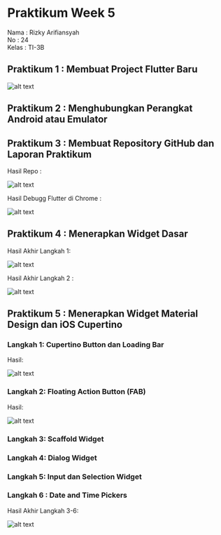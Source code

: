 # Praktikum Week 5

Nama : Rizky Arifiansyah<br>
No : 24<br>
Kelas : TI-3B

## Praktikum 1 : Membuat Project Flutter Baru

![alt text](image/image.png)

## Praktikum 2 : Menghubungkan Perangkat Android atau Emulator

## Praktikum 3 : Membuat Repository GitHub dan Laporan Praktikum

Hasil Repo :

![alt text](image/image-1.png)

Hasil Debugg Flutter di Chrome :

![alt text](image/image2.png)

## Praktikum 4 : Menerapkan Widget Dasar

Hasil Akhir Langkah 1:

![alt text](image/image3.png)

Hasil Akhir Langkah 2 :

![alt text](image4.png)

## Praktikum 5 : Menerapkan Widget Material Design dan iOS Cupertino

### Langkah 1: Cupertino Button dan Loading Bar

Hasil:

![alt text](image.png)

### Langkah 2: Floating Action Button (FAB)

Hasil:

![alt text](image-1.png)

### Langkah 3: Scaffold Widget

### Langkah 4: Dialog Widget

### Langkah 5: Input dan Selection Widget

### Langkah 6 : Date and Time Pickers

Hasil Akhir Langkah 3-6:

![alt text](image-3.png)
